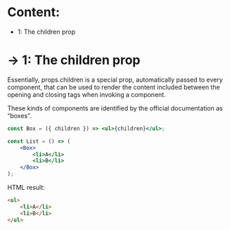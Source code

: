 # Content:

- 1: The children prop

# -> 1: The children prop

Essentially, props.children is a special prop, automatically passed
to every component, that can be used to render the content included between
the opening and closing tags when invoking a component.

These kinds of components are identified by the official documentation as “boxes”.

```jsx
const Box = ({ children }) => <ul>{children}</ul>;

const List = () => (
	<Box>
		<li>A</li>
		<li>B</li>
	</Box>
);
```

HTML result:

```html
<ul>
	<li>A</li>
	<li>B</li>
</ul>
```
